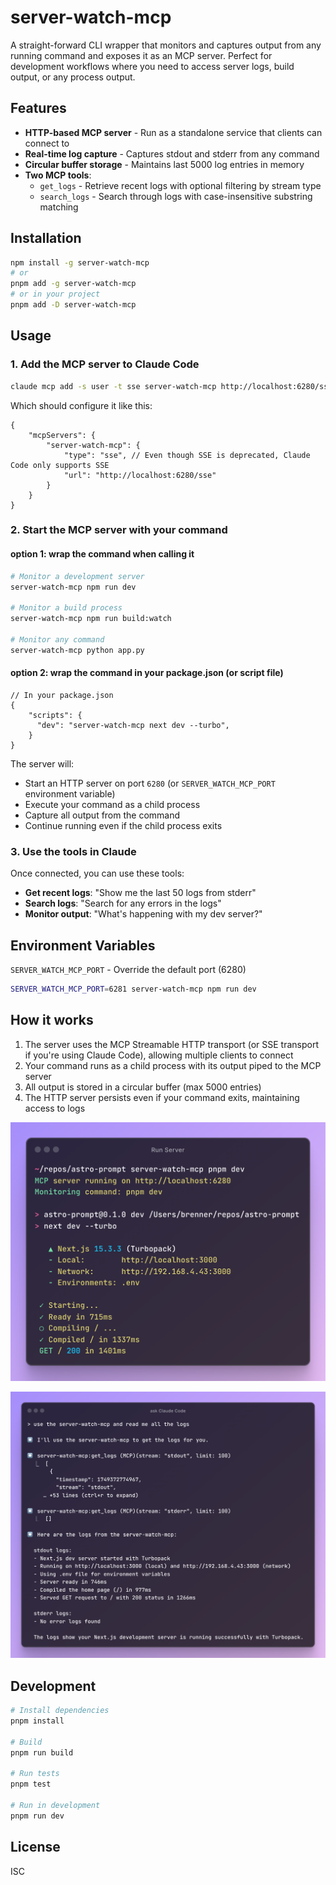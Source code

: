 # server-watch-mcp

A straight-forward CLI wrapper that monitors and captures output from any running command and exposes it as an MCP server. Perfect for development workflows where you need to access server logs, build output, or any process output.

## Features

- **HTTP-based MCP server** - Run as a standalone service that clients can connect to
- **Real-time log capture** - Captures stdout and stderr from any command
- **Circular buffer storage** - Maintains last 5000 log entries in memory
- **Two MCP tools**:
  - `get_logs` - Retrieve recent logs with optional filtering by stream type
  - `search_logs` - Search through logs with case-insensitive substring matching

## Installation

```bash
npm install -g server-watch-mcp
# or
pnpm add -g server-watch-mcp
# or in your project
pnpm add -D server-watch-mcp
```

## Usage

### 1. Add the MCP server to Claude Code

```bash
claude mcp add -s user -t sse server-watch-mcp http://localhost:6280/sse
```

Which should configure it like this:

```jsonc
{
	"mcpServers": {
		"server-watch-mcp": {
			"type": "sse", // Even though SSE is deprecated, Claude Code only supports SSE 
			"url": "http://localhost:6280/sse"
		}
	}
}
```

### 2. Start the MCP server with your command

#### option 1: wrap the command when calling it
```bash
# Monitor a development server
server-watch-mcp npm run dev

# Monitor a build process
server-watch-mcp npm run build:watch

# Monitor any command
server-watch-mcp python app.py
```

#### option 2: wrap the command in your package.json (or script file)
```jsonc
// In your package.json
{
    "scripts": {
      "dev": "server-watch-mcp next dev --turbo",
    }
}
```

The server will:
- Start an HTTP server on port `6280` (or `SERVER_WATCH_MCP_PORT` environment variable)
- Execute your command as a child process
- Capture all output from the command
- Continue running even if the child process exits

### 3. Use the tools in Claude

Once connected, you can use these tools:

- **Get recent logs**: "Show me the last 50 logs from stderr"
- **Search logs**: "Search for any errors in the logs"
- **Monitor output**: "What's happening with my dev server?"

## Environment Variables

`SERVER_WATCH_MCP_PORT` - Override the default port (6280)
```bash
SERVER_WATCH_MCP_PORT=6281 server-watch-mcp npm run dev
```

## How it works

1. The server uses the MCP Streamable HTTP transport (or SSE transport if you're using Claude Code), allowing multiple clients to connect
2. Your command runs as a child process with its output piped to the MCP server
3. All output is stored in a circular buffer (max 5000 entries)
4. The HTTP server persists even if your command exits, maintaining access to logs


![Run server](./assets/run_server.png)

![Claude Code](./assets/ask_claude.png)

## Development

```bash
# Install dependencies
pnpm install

# Build
pnpm run build

# Run tests
pnpm test

# Run in development
pnpm run dev
```

## License

ISC